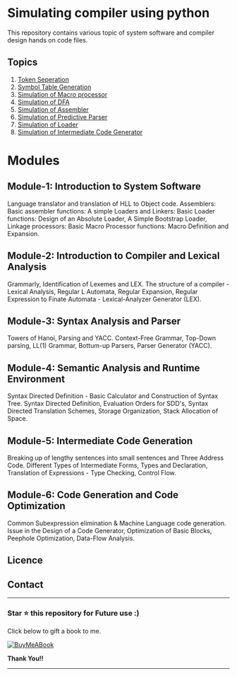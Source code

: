 # Simulating compiler using python

This repository contains various topic of system software and compiler design hands on code files. 

## Topics

1) [Token Seperation](/01_Token_seperation.ipynb)
2) [Symbol Table Generation](/02_Symbol_Table_Generation.ipynb)
3) [Simulation of Macro processor](/03_Simulation_of_Macro_Processor.ipynb)
4) [Simulation of DFA](/04_Simulation_of_Deterministic_Finate_Automaton.ipynb)
5) [Simulation of Assembler](/05_Simulation_of_Assembler.ipynb)
6) [Simulation of Predictive Parser](/06_Simulation_of_predictive_parser.ipynb)
7) [Simulation of Loader](/07_Simulation_of_Loader.ipynb)
8) [Simulation of Intermediate Code Generator](/08_Simulation_of_Intermediate_Code_Generation.ipynb)

# Modules 
## Module-1: Introduction to System Software 
Language translator and translation of HLL to Object code. Assemblers: Basic assembler functions: A simple Loaders and Linkers: Basic Loader functions: Design of an Absolute Loader, A Simple Bootstrap Loader, Linkage processors: Basic Macro Processor functions: Macro Definition and Expansion. 

## Module-2: Introduction to Compiler and Lexical Analysis
Grammarly, Identification of Lexemes and LEX. The structure of a compiler - Lexical Analysis, Regular L Automata, Regular Expansion, Regular Expression to Finate Automata - Lexical-Analyzer Generator (LEX). 

## Module-3: Syntax Analysis and Parser
Towers of Hanoi, Parsing and YACC. Context-Free Grammar, Top-Down parsing, LL(1) Grammar, Bottum-up Parsers, Parser Generator (YACC). 

## Module-4: Semantic Analysis and Runtime Environment 
Syntax Directed Definition - Basic Calculator and Construction of Syntax Tree. Syntax Directed Definition, Evaluation Orders for SDD's, Syntax Directed Translation Schemes, Storage Organization, Stack Allocation of Space. 

## Module-5: Intermediate Code Generation
Breaking up of lengthy sentences into small sentences and Three Address Code. Different Types of Intermediate Forms, Types and Declaration, Translation of Expressions - Type Checking, Control Flow. 

## Module-6: Code Generation and Code Optimization 
Common Subexpression elimination & Machine Language code generation. Issue in the Design of a Code Generator, Optimization of Basic Blocks, Peephole Optimization, Data-Flow Analysis. 

## Licence 

## Contact

<hr>

### Star ⭐ this repository for Future use :)

Click below to gift a book to me.

[![BuyMeABook](https://img.shields.io/badge/Buy%20Me%20a%20Book-ffdd00?style=for-the-badge&logo=buy-me-a-book&logoColor=black)
](https://bit.ly/3M5jxLd)

**Thank You!!**

<hr/>
